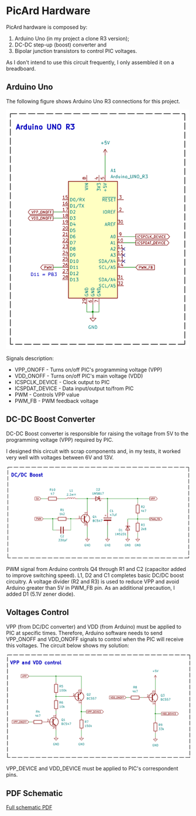 # PicArd Hardware

PicArd hardware is composed by:

1. Arduino Uno (in my project a clone R3 version);
2. DC-DC step-up (boost) converter and
3. Bipolar junction transistors to control PIC voltages.

As I don't intend to use this circuit frequently, I only assembled it on a breadboard.

## Arduino Uno

The following figure shows Arduino Uno R3 connections for this project.

<img src="PicArd_Hardware_v039_Arduino.png" width="500">

Signals description:

+ VPP_ONOFF			- Turns on/off PIC's programming voltage (VPP)
+ VDD_ONOFF			- Turns on/off PIC's main voltage (VDD)
+ ICSPCLK_DEVICE		- Clock output to PIC
+ ICSPDAT_DEVICE		- Data input/output to/from PIC
+ PWM					- Controls VPP value 
+ PWM_FB				- PWM feedback voltage

## DC-DC Boost Converter

DC-DC Boost converter is responsible for raising the voltage from 5V 
to the programming voltage (VPP) required by PIC. 

I designed this circuit with scrap components and, in my tests, 
it worked very well with voltages between 6V and 13V.

<img src="PicArd_Hardware_v039_DCDC_Booster.png" width="700">

PWM signal from Arduino controls Q4 through R1 and C2 (capacitor added to improve switching speed).
L1, D2 and C1 completes basic DC/DC boost circuitry. A voltage divider (R2 and R3) is
used to reduce VPP and avoid Arduino greater than 5V in PWM_FB pin. As an additional precaution, I added D1 (5.1V zener diode).

## Voltages Control

VPP (from DC/DC converter) and VDD (from Arduino) must be applied to PIC at specific times. 
Therefore, Arduino software needs to send VPP_ONOFF and VDD_ONOFF signals to control when the PIC will receive this voltages.
The circuit below shows my solution:

<img src="PicArd_Hardware_v039_Voltages_Control.png" width="700">

VPP_DEVICE and VDD_DEVICE must be applied to PIC's correspondent pins.

## PDF Schematic
[Full schematic PDF](https://github.com/NelsonBittencourt/Picard/blob/main/hardware/PicArd_Hardware_v039.pdf)


